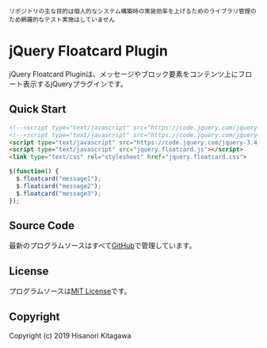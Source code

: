 `リポジトリの主な目的は個人的なシステム構築時の実装効率を上げるためのライブラリ管理のため網羅的なテスト実施はしていません`

# jQuery Floatcard Plugin
jQuery Floatcard Pluginは、メッセージやブロック要素をコンテンツ上にフロート表示するjQueryプラグインです。  

## Quick Start

  ```html
  <!--<script type="text/javascript" src="https://code.jquery.com/jquery-1.12.4.min.js"></script>-->
  <!--<script type="text/javascript" src="https://code.jquery.com/jquery-2.2.4.min.js"></script>-->
  <script type="text/javascript" src="https://code.jquery.com/jquery-3.4.1.min.js"></script>
  <script type="text/javascript" src="jquery.floatcard.js"></script>
  <link type="text/css" rel="stylesheet" href="jquery.floatcard.css">
  ```

  ```javascript
  $(function() {
    $.floatcard("message1");
    $.floatcard("message2");
    $.floatcard("message3");
  });
  ```

## Source Code
最新のプログラムソースはすべて[GitHub](https://github.com/ideaccum/javascript-jquery-floatcard)で管理しています。  

## License
プログラムソースは[MIT License](https://github.com/ideaccum/org.ideaccum.libs.commons/blob/master/LICENSE.md)です。  

## Copyright
Copyright (c) 2019 Hisanori Kitagawa  
